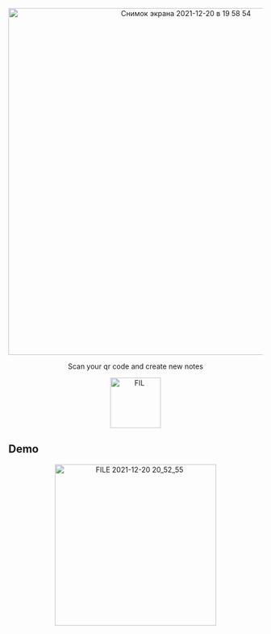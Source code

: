 <p align="center">
<img width="688" alt="Снимок экрана 2021-12-20 в 19 58 54" src="https://user-images.githubusercontent.com/88462507/146804299-5b3db7f3-1ebf-4377-8652-1736d176d73c.png">
</p>

<p align="center"> 
Scan your qr code and create new notes 
</p>


<p align="center">
<img width="100" alt="FIL" src="https://img.shields.io/badge/Flutter-02569B?style=for-the-badge&logo=flutter&logoColor=white">
</p>

## Demo

<p align="center">
<img width="320" alt="FILE 2021-12-20 20_52_55" src="https://user-images.githubusercontent.com/88462507/146811075-0accec73-46bd-4d84-b941-de71a2d564dd.gif">
</p>
